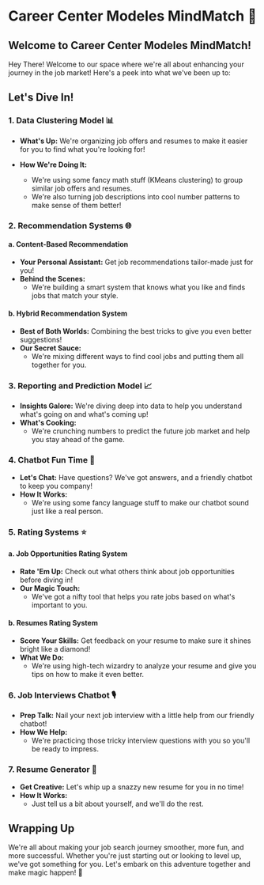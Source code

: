 # Career Center Modeles MindMatch 🌟

## Welcome to Career Center Modeles MindMatch!

Hey There! Welcome to our space where we're all about enhancing your journey in the job market! Here's a peek into what we've been up to:

## Let's Dive In!

### 1. **Data Clustering Model** 📊

- **What's Up:** We're organizing job offers and resumes to make it easier for you to find what you're looking for!
  
- **How We're Doing It:**
  - We're using some fancy math stuff (KMeans clustering) to group similar job offers and resumes.
  - We're also turning job descriptions into cool number patterns to make sense of them better!

### 2. **Recommendation Systems** 🌐

#### a. **Content-Based Recommendation**

- **Your Personal Assistant:** Get job recommendations tailor-made just for you!
- **Behind the Scenes:**
  - We're building a smart system that knows what you like and finds jobs that match your style.

#### b. **Hybrid Recommendation System**

- **Best of Both Worlds:** Combining the best tricks to give you even better suggestions!
- **Our Secret Sauce:**
  - We're mixing different ways to find cool jobs and putting them all together for you.

### 3. **Reporting and Prediction Model** 📈

- **Insights Galore:** We're diving deep into data to help you understand what's going on and what's coming up!
- **What's Cooking:**
  - We're crunching numbers to predict the future job market and help you stay ahead of the game.

### 4. **Chatbot Fun Time** 🤖

- **Let's Chat:** Have questions? We've got answers, and a friendly chatbot to keep you company!
- **How It Works:**
  - We're using some fancy language stuff to make our chatbot sound just like a real person.

### 5. **Rating Systems** ⭐

#### a. **Job Opportunities Rating System**

- **Rate 'Em Up:** Check out what others think about job opportunities before diving in!
- **Our Magic Touch:**
  - We've got a nifty tool that helps you rate jobs based on what's important to you.

#### b. **Resumes Rating System**

- **Score Your Skills:** Get feedback on your resume to make sure it shines bright like a diamond!
- **What We Do:**
  - We're using high-tech wizardry to analyze your resume and give you tips on how to make it even better.

### 6. **Job Interviews Chatbot** 🎙️

- **Prep Talk:** Nail your next job interview with a little help from our friendly chatbot!
- **How We Help:**
  - We're practicing those tricky interview questions with you so you'll be ready to impress.

### 7. **Resume Generator** 📄

- **Get Creative:** Let's whip up a snazzy new resume for you in no time!
- **How It Works:**
  - Just tell us a bit about yourself, and we'll do the rest.

## Wrapping Up

We're all about making your job search journey smoother, more fun, and more successful. Whether you're just starting out or looking to level up, we've got something for you. Let's embark on this adventure together and make magic happen! 🚀
